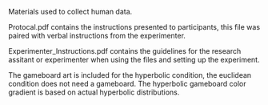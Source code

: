 Materials used to collect human data.

Protocal.pdf contains the instructions presented to participants, this file was paired with verbal instructions from the experimenter.

Experimenter_Instructions.pdf contains the guidelines for the research assitant or experimenter when using the files and setting up the experiment. 

The gameboard art is included for the hyperbolic condition, the euclidean condition does not need a gameboard. The hyperbolic gameboard color gradient is based on actual hyperbolic distributions. 
